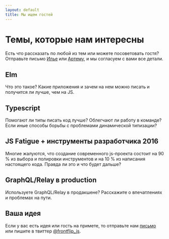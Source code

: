 ```yaml
---
layout: default
title: Мы ищем гостей
---
```


# Темы, которые нам интересны

Есть что рассказать по любой из тем или можете посоветовать гостя?    
Отправьте письмо <a href="mailto:somebody32@gmail.com">Илье</a> или <a href="mailto:hiddih@gmail.com">Артему</a>, и мы согласуем с вами все детали.

## Elm
Что это такое? Какие приложения и зачем на нем можно писать и получится ли лучше, чем на JS.

## Typescript
Помогают ли типы писать код лучше? Облегчают ли работу в команде? Если иные способы борьбы с проблемами динамической типизации?

## JS Fatigue + инструменты разработчика 2016
Многие жалуются, что создание современного js-проекта состоит на 90 % из выбора и полировки инструментов и на 10 % из написания настоящего кода. Правда ли это и что будет дальше?

## GraphQL/Relay в production
Используете GraphQL/Relay в продакшене? Расскажите о впечатлениях и проблемах на пути.

## Ваша идея
Если у вас есть идея или гость на примете, то отправьте нам <a href="mailto:somebody32@gmail.com">пис</a><a href="mailto:hiddih@gmail.com">ьмо</a> или пишите в твиттер <a href="https://twitter.com/frontflip_js">@frontflip_js</a>.
